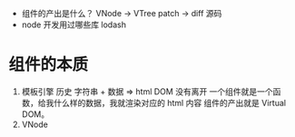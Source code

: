 - 组件的产出是什么？ VNode -> VTree patch -> diff 源码 
- node 开发用过哪些库  lodash 
# 组件的本质 
           
1. 模板引擎 历史
  字符串 + 数据 => html  DOM 没有离开
  一个组件就是一个函数，给我什么样的数据，我就渲染对应的 html 内容
  组件的产出就是 Virtual DOM。
2. VNode 
  
  